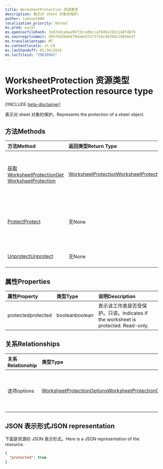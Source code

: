 ```yaml
---
title: WorksheetProtection 资源类型
description: 表示对 sheet 对象的保护。
author: lumine2008
localization_priority: Normal
ms.prod: excel
ms.openlocfilehash: 7e87edcebae95f32ce0bccaf849a7d21140f4878
ms.sourcegitcommit: d95f6d39a0479da6e531f3734c4029dc596b9a3f
ms.translationtype: MT
ms.contentlocale: zh-CN
ms.lasthandoff: 01/30/2019
ms.locfileid: "29639942"
---
```

# <a name="worksheetprotection-resource-type"></a><span data-ttu-id="49f10-103">WorksheetProtection 资源类型</span><span class="sxs-lookup"><span data-stu-id="49f10-103">WorksheetProtection resource type</span></span>

[!INCLUDE [beta-disclaimer](../../includes/beta-disclaimer.md)]

<span data-ttu-id="49f10-104">表示对 sheet 对象的保护。</span><span class="sxs-lookup"><span data-stu-id="49f10-104">Represents the protection of a sheet object.</span></span>


## <a name="methods"></a><span data-ttu-id="49f10-105">方法</span><span class="sxs-lookup"><span data-stu-id="49f10-105">Methods</span></span>

| <span data-ttu-id="49f10-106">方法</span><span class="sxs-lookup"><span data-stu-id="49f10-106">Method</span></span>           | <span data-ttu-id="49f10-107">返回类型</span><span class="sxs-lookup"><span data-stu-id="49f10-107">Return Type</span></span>    |<span data-ttu-id="49f10-108">说明</span><span class="sxs-lookup"><span data-stu-id="49f10-108">Description</span></span>|
|:---------------|:--------|:----------|
|[<span data-ttu-id="49f10-109">获取 WorksheetProtection</span><span class="sxs-lookup"><span data-stu-id="49f10-109">Get WorksheetProtection</span></span>](../api/worksheetprotection-get.md) | [<span data-ttu-id="49f10-110">WorksheetProtection</span><span class="sxs-lookup"><span data-stu-id="49f10-110">WorksheetProtection</span></span>](worksheetprotection.md) |<span data-ttu-id="49f10-111">读取 worksheetProtection 对象的属性和关系。</span><span class="sxs-lookup"><span data-stu-id="49f10-111">Read properties and relationships of worksheetProtection object.</span></span>|
|[<span data-ttu-id="49f10-112">Protect</span><span class="sxs-lookup"><span data-stu-id="49f10-112">Protect</span></span>](../api/worksheetprotection-protect.md)|<span data-ttu-id="49f10-113">无</span><span class="sxs-lookup"><span data-stu-id="49f10-113">None</span></span>|<span data-ttu-id="49f10-p101">保护工作表。如果工作表处于受保护状态，则会引发它。</span><span class="sxs-lookup"><span data-stu-id="49f10-p101">Protect a worksheet. It throws if the worksheet has been protected.</span></span>|
|[<span data-ttu-id="49f10-116">Unprotect</span><span class="sxs-lookup"><span data-stu-id="49f10-116">Unprotect</span></span>](../api/worksheetprotection-unprotect.md)|<span data-ttu-id="49f10-117">无</span><span class="sxs-lookup"><span data-stu-id="49f10-117">None</span></span>|<span data-ttu-id="49f10-118">解除工作表保护</span><span class="sxs-lookup"><span data-stu-id="49f10-118">Unprotect a worksheet</span></span>|

## <a name="properties"></a><span data-ttu-id="49f10-119">属性</span><span class="sxs-lookup"><span data-stu-id="49f10-119">Properties</span></span>
| <span data-ttu-id="49f10-120">属性</span><span class="sxs-lookup"><span data-stu-id="49f10-120">Property</span></span>     | <span data-ttu-id="49f10-121">类型</span><span class="sxs-lookup"><span data-stu-id="49f10-121">Type</span></span>   |<span data-ttu-id="49f10-122">说明</span><span class="sxs-lookup"><span data-stu-id="49f10-122">Description</span></span>|
|:---------------|:--------|:----------|
|<span data-ttu-id="49f10-123">protected</span><span class="sxs-lookup"><span data-stu-id="49f10-123">protected</span></span>|<span data-ttu-id="49f10-124">boolean</span><span class="sxs-lookup"><span data-stu-id="49f10-124">boolean</span></span>|<span data-ttu-id="49f10-p102">表示该工作表是否受保护。只读。</span><span class="sxs-lookup"><span data-stu-id="49f10-p102">Indicates if the worksheet is protected.  Read-only.</span></span>|

## <a name="relationships"></a><span data-ttu-id="49f10-127">关系</span><span class="sxs-lookup"><span data-stu-id="49f10-127">Relationships</span></span>
| <span data-ttu-id="49f10-128">关系</span><span class="sxs-lookup"><span data-stu-id="49f10-128">Relationship</span></span> | <span data-ttu-id="49f10-129">类型</span><span class="sxs-lookup"><span data-stu-id="49f10-129">Type</span></span>   |<span data-ttu-id="49f10-130">说明</span><span class="sxs-lookup"><span data-stu-id="49f10-130">Description</span></span>|
|:---------------|:--------|:----------|
|<span data-ttu-id="49f10-131">选项</span><span class="sxs-lookup"><span data-stu-id="49f10-131">options</span></span>|[<span data-ttu-id="49f10-132">WorksheetProtectionOptions</span><span class="sxs-lookup"><span data-stu-id="49f10-132">WorksheetProtectionOptions</span></span>](worksheetprotectionoptions.md)|<span data-ttu-id="49f10-p103">工作表保护选项。只读。</span><span class="sxs-lookup"><span data-stu-id="49f10-p103">Sheet protection options. Read-only.</span></span>|

## <a name="json-representation"></a><span data-ttu-id="49f10-135">JSON 表示形式</span><span class="sxs-lookup"><span data-stu-id="49f10-135">JSON representation</span></span>

<span data-ttu-id="49f10-136">下面是资源的 JSON 表示形式。</span><span class="sxs-lookup"><span data-stu-id="49f10-136">Here is a JSON representation of the resource.</span></span>

<!-- {
  "blockType": "resource",
  "optionalProperties": [

  ],
  "@odata.type": "microsoft.graph.worksheetProtection"
}-->

```json
{
  "protected": true
}

```

<!-- uuid: 8fcb5dbc-d5aa-4681-8e31-b001d5168d79
2015-10-25 14:57:30 UTC -->
<!--
{
  "type": "#page.annotation",
  "description": "WorksheetProtection resource",
  "keywords": "",
  "section": "documentation",
  "tocPath": "",
  "suppressions": [
    "Error: /api-reference/beta/resources/worksheetprotection.md:\r\n      Exception processing links.\r\n    System.ArgumentException: Link Definition was null. Link text: !INCLUDE [beta-disclaimer](../../includes/beta-disclaimer.md)\r\n      at ApiDoctor.Validation.DocFile.get_LinkDestinations()\r\n      at ApiDoctor.Validation.DocSet.ValidateLinks(Boolean includeWarnings, String[] relativePathForFiles, IssueLogger issues, Boolean requireFilenameCaseMatch, Boolean printOrphanedFiles)"
  ]
}
-->
